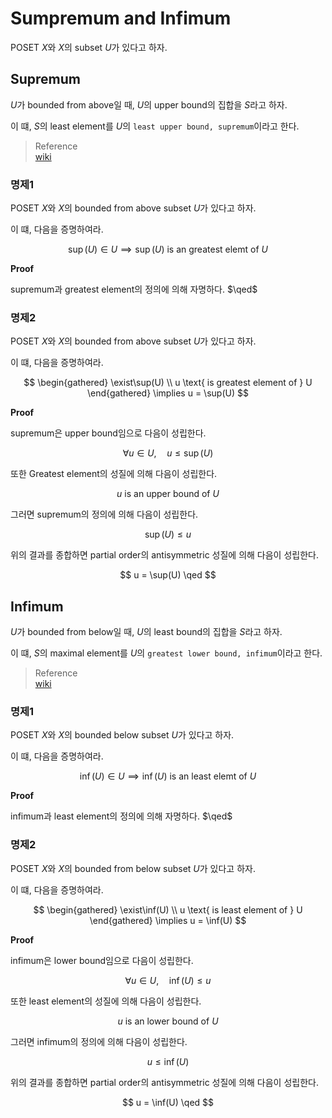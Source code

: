 # Sumpremum and Infimum
POSET $X$와 $X$의 subset $U$가 있다고 하자.

## Supremum
$U$가 bounded from above일 때, $U$의 upper bound의 집합을 $S$라고 하자.

이 떄, $S$의 least element를 $U$의 `least upper bound, supremum`이라고 한다.

> Reference  
> [wiki](https://en.wikipedia.org/wiki/Infimum_and_supremum)

### 명제1
POSET $X$와 $X$의 bounded from above subset $U$가 있다고 하자.

이 떄, 다음을 증명하여라.

$$ \sup(U) \in U \implies \sup(U) \text{ is an greatest elemt of } U $$

**Proof**

supremum과 greatest element의 정의에 의해 자명하다. $\qed$

### 명제2
POSET $X$와 $X$의 bounded from above subset $U$가 있다고 하자.

이 떄, 다음을 증명하여라.

$$ \begin{gathered} \exist\sup(U) \\ u \text{ is greatest element of } U \end{gathered} \implies u = \sup(U) $$

**Proof**

supremum은 upper bound임으로 다음이 성립한다.

$$ \forall u \in U, \quad u \le \sup(U) $$

또한 Greatest element의 성질에 의해 다음이 성립한다.

$$ u \text{ is an upper bound of } U $$

그러면 supremum의 정의에 의해 다음이 성립한다.

$$ \sup(U) \le u $$

위의 결과를 종합하면 partial order의 antisymmetric 성질에 의해 다음이 성립한다.

$$ u = \sup(U) \qed $$

## Infimum
$U$가 bounded from below일 때, $U$의 least bound의 집합을 $S$라고 하자.

이 떄, $S$의 maximal element를 $U$의 `greatest lower bound, infimum`이라고 한다.

> Reference  
> [wiki](https://en.wikipedia.org/wiki/Infimum_and_supremum)

### 명제1
POSET $X$와 $X$의 bounded below subset $U$가 있다고 하자.

이 떄, 다음을 증명하여라.

$$ \inf(U) \in U \implies \inf(U) \text{ is an least elemt of } U $$

**Proof**

infimum과 least element의 정의에 의해 자명하다. $\qed$

### 명제2
POSET $X$와 $X$의 bounded from below subset $U$가 있다고 하자.

이 떄, 다음을 증명하여라.

$$ \begin{gathered} \exist\inf(U) \\ u \text{ is least element of } U \end{gathered} \implies u = \inf(U) $$

**Proof**

infimum은 lower bound임으로 다음이 성립한다.

$$ \forall u \in U, \quad \inf(U) \le u $$

또한 least element의 성질에 의해 다음이 성립한다.

$$ u \text{ is an lower bound of } U $$

그러면 infimum의 정의에 의해 다음이 성립한다.

$$ u \le \inf(U) $$

위의 결과를 종합하면 partial order의 antisymmetric 성질에 의해 다음이 성립한다.

$$ u = \inf(U) \qed $$